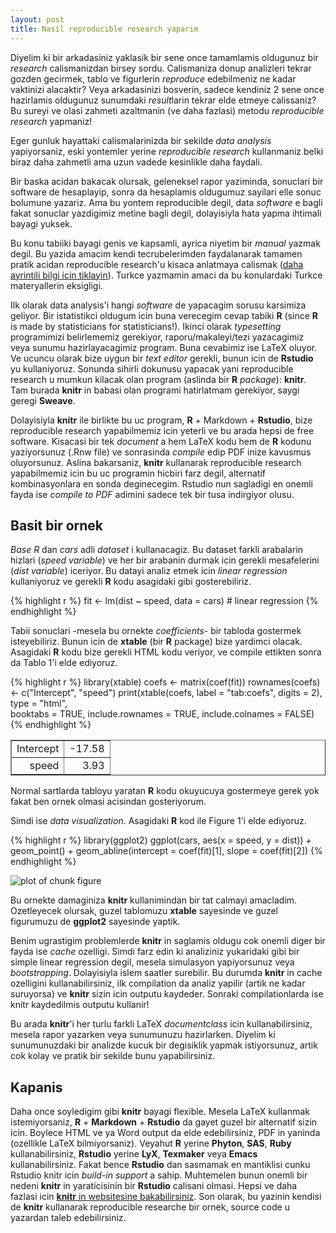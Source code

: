 ```yaml
---
layout: post
title: Nasil reproducible research yaparim
---
```





Diyelim ki bir arkadasiniz yaklasik bir sene once tamamlamis oldugunuz bir *research* calismanizdan birsey sordu. Calismaniza donup analizleri tekrar gozden gecirmek, tablo ve figurlerin 
*reproduce* edebilmeniz ne kadar vaktinizi alacaktir? Veya arkadasinizi bosverin, sadece kendiniz 2 sene once hazirlamis oldugunuz sunumdaki *result*larin tekrar elde etmeye calissaniz? Bu sureyi ve olasi zahmeti azaltmanin (ve daha fazlasi) metodu *reproducible research* yapmaniz!


Eger gunluk hayattaki calismalarinizda bir sekilde *data analysis* yapiyorsaniz, eski yontemler yerine *reproducible research* kullanmaniz belki biraz daha zahmetli ama uzun vadede kesinlikle daha faydali. 


Bir baska acidan bakacak olursak, geleneksel rapor yaziminda, sonuclari bir software de hesaplayip, sonra da hesaplamis oldugumuz sayilari elle sonuc bolumune yazariz. Ama bu yontem reproducible degil, data *software* e bagli fakat sonuclar yazdigimiz metine bagli degil, dolayisiyla hata yapma ihtimali bayagi yuksek. 


Bu konu tabiiki bayagi genis ve kapsamli, ayrica niyetim bir *manual* yazmak degil. Bu yazida amacim kendi tecrubelerimden faydalanarak tamamen pratik acidan reproducible research'u kisaca anlatmaya calismak ([daha ayrintili bilgi icin tiklayin](http://reproducibleresearch.net)). Turkce yazmamin amaci da bu konulardaki Turkce materyallerin eksigligi. 


Ilk olarak data analysis'i hangi *software* de yapacagim sorusu karsimiza geliyor. Bir istatistikci oldugum icin buna verecegim cevap tabiki **R** (since **R** is made by statisticians for statisticians!). Ikinci olarak *typesetting* programimizi belirlememiz gerekiyor, raporu/makaleyi/tezi yazacagimiz veya sunumu hazirlayacagimiz program. Buna cevabimiz ise LaTeX oluyor. Ve ucuncu olarak bize uygun bir *text editor* gerekli, bunun icin de **Rstudio** yu kullaniyoruz. Sonunda sihirli dokunusu yapacak yani reproducible research u mumkun kilacak olan program (aslinda bir **R** *package*): **knitr**. Tam burada **knitr** in babasi olan programi hatirlatmam gerekiyor, saygi geregi **Sweave**. 


Dolayisiyla **knitr** ile birlikte bu uc program, **R** + Markdown + **Rstudio**, bize reproducible research yapabilmemiz icin yeterli ve bu arada hepsi de free software. Kisacasi bir tek *document* a hem LaTeX kodu hem de **R** kodunu yaziyorsunuz (.Rnw file) ve sonrasinda *compile* edip PDF inize kavusmus oluyorsunuz. Aslina bakarsaniz, **knitr** kullanarak reproducible research yapabilmemiz icin bu uc programin hicbiri farz degil, alternatif kombinasyonlara en sonda deginecegim. Rstudio nun sagladigi en onemli fayda ise *compile to PDF* adimini sadece tek bir tusa indirgiyor olusu.

## Basit bir ornek

*Base R* dan *cars* adli *dataset* i kullanacagiz. Bu dataset farkli arabalarin hizlari (*speed variable*) ve her bir arabanin durmak icin gerekli mesafelerini (*dist variable*) iceriyor. Bu datayi analiz etmek icin *linear regression* kullaniyoruz ve gerekli **R** kodu asagidaki gibi gosterebiliriz.



{% highlight r %}
fit <- lm(dist ~ speed, data = cars) # linear regression 
{% endhighlight %}


Tabii sonuclari -mesela bu ornekte *coefficients*- bir tabloda gostermek isteyebiliriz. Bunun icin de **xtable** (bir **R** package) bize yardimci olacak. Asagidaki **R** kodu bize gerekli HTML kodu veriyor, ve compile ettikten sonra da Tablo 1'i elde ediyoruz.




{% highlight r %}
library(xtable)
coefs <- matrix(coef(fit))
rownames(coefs) <- c("Intercept", "speed")
print(xtable(coefs, label = "tab:coefs",
             digits = 2),
      type = "html",       
      booktabs = TRUE,
      include.rownames = TRUE, 
      include.colnames = FALSE)
{% endhighlight %}

<!-- html table generated in R 3.3.1 by xtable 1.8-2 package -->
<!-- Thu Oct 27 21:45:27 2016 -->
<table border=1>
 <tr> <td align="right"> Intercept </td> <td align="right"> -17.58 </td> </tr>
  <tr> <td align="right"> speed </td> <td align="right"> 3.93 </td> </tr>
  <a name=tab:coefs></a>
</table>



Normal sartlarda tabloyu yaratan **R** kodu okuyucuya gostermeye gerek yok fakat ben ornek olmasi acisindan gosteriyorum.

Simdi ise *data visualization*. Asagidaki **R** kod ile Figure 1'i elde ediyoruz.


{% highlight r %}
library(ggplot2)
ggplot(cars, aes(x = speed, y = dist)) + geom_point() + 
    geom_abline(intercept = coef(fit)[1], slope = coef(fit)[2])
{% endhighlight %}

![plot of chunk figure](/blog/figure/source/2016-10-27-test/figure-1.png)

Bu ornekte damaginiza **knitr** kullanimindan bir tat calmayi amacladim. Ozetleyecek olursak, guzel tablomuzu **xtable** sayesinde ve guzel figurumuzu de **ggplot2** sayesinde yaptik. 

Benim ugrastigim problemlerde **knitr** in saglamis oldugu cok onemli diger bir fayda ise *cache* ozelligi. Simdi farz edin ki analiziniz yukaridaki gibi bir simple linear regression degil, mesela simulasyon yapiyorsunuz veya *bootstrapping*. Dolayisiyla islem saatler surebilir. Bu durumda **knitr** in cache ozelligini kullanabilirsiniz, ilk compilation da analiz yapilir (artik ne kadar suruyorsa) ve **knitr** sizin icin outputu kaydeder. Sonraki compilationlarda ise knitr kaydedilmis outputu kullanir!

Bu arada **knitr**'i her turlu farkli LaTeX *documentclass* icin kullanabilirsiniz, mesela rapor yazarken veya sunumunuzu hazirlarken. Diyelim ki sunumunuzdaki bir analizde kucuk bir degisiklik yapmak istiyorsunuz, artik cok kolay ve pratik bir sekilde bunu yapabilirsiniz.



## Kapanis

Daha once soyledigim gibi **knitr** bayagi flexible. Mesela LaTeX kullanmak istemiyorsaniz, **R** + **Markdown** + **Rstudio** da gayet guzel bir alternatif sizin icin. Boylece HTML ve ya Word output da elde edebilirsiniz, PDF in yaninda (ozellikle  LaTeX bilmiyorsaniz). Veyahut **R** yerine **Phyton**, **SAS**, **Ruby** kullanabilirsiniz, **Rstudio** yerine **LyX**, **Texmaker** veya **Emacs** kullanabilirsiniz. Fakat bence **Rstudio** dan sasmamak en mantiklisi cunku Rstudio knitr icin *build-in support* a sahip. Muhtemelen bunun onemli bir nedeni **knitr** in yaraticisinin bir **Rstudio** calisani olmasi. Hepsi ve daha fazlasi icin [**knitr** in websitesine bakabilirsiniz](http://yihui.name/knitr/). Son olarak, bu yazinin kendisi de **knitr** kullanarak reproducible researche bir ornek, source code u yazardan taleb edebilirsiniz.

